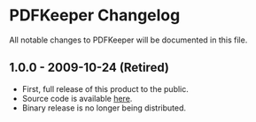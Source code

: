 # PDFKeeper Changelog
All notable changes to PDFKeeper will be documented in this file.

## 1.0.0 - 2009-10-24 (Retired)
- First, full release of this product to the public.
- Source code is available [here](https://github.com/rffrasca/PDFKeeper-Source-Archive/tree/master/1.0.0).
- Binary release is no longer being distributed.
